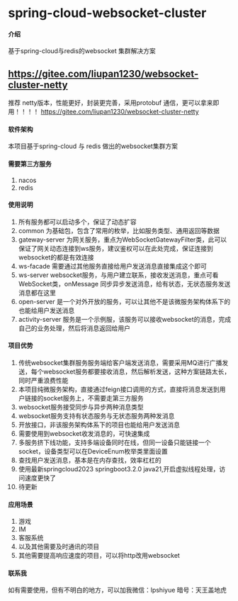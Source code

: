 # spring-cloud-websocket-cluster

#### 介绍

基于spring-cloud与redis的websocket 集群解决方案

## https://gitee.com/liupan1230/websocket-cluster-netty

推荐 netty版本，性能更好，封装更完善，采用protobuf 通信，更可以拿来即用！！！！
https://gitee.com/liupan1230/websocket-cluster-netty

#### 软件架构

本项目基于spring-cloud 与 redis 做出的websocket集群方案

#### 需要第三方服务

1. nacos
2. redis

#### 使用说明

1. 所有服务都可以启动多个，保证了动态扩容
3. common 为基础包，包含了常用的枚举，比如服务类型、通用返回等数据
4. gateway-server 为网关服务，重点为WebSocketGatewayFilter类，此可以保证了网关动态连接到ws服务，建议鉴权可以在此处完成，保证连接到websocket的都是有效连接
5. ws-facade 需要通过其他服务直接给用户发送消息直接集成这个即可
7. ws-server websocket服务，与用户建立联系，接收发送消息，重点可看WebSocket类，onMessage 同步异步发送消息，给有状态，无状态服务发送消息都在这里
8. open-server 是一个对外开放的服务，可以让其他不是该微服务架构体系下的也能给用户发送消息
9. activity-server 服务是一个示例服，该服务可以接收websocket的消息，完成自己的业务处理，然后将消息返回给用户

#### 项目优势

1. 传统websocket集群服务服务端给客户端发送消息，需要采用MQ进行广播发送，每个websocket服务都要接收消息，然后解析发送，这种方案链路太长，同时严重浪费性能
2. 本项目纯微服务架构，直接通过feign接口调用的方式，直接将消息发送到用户链接的socket服务上，不需要走第三方服务
3. websocket服务接受同步与异步两种消息类型
4. websocket服务支持有状态服务与无状态服务两种发消息
5. 开放接口，非该服务架构体系下的项目也能给用户发送消息
6. 需要使用到websocket收发消息的，可快速集成
7. 多服务挤下线功能，支持多端设备同时在线，但同一设备只能链接一个socket，设备类型可以在DeviceEnum枚举类里面设置
8. 查找用户发送消息，基本是在内存查找，效率杠杠的
9. 使用最新springcloud2023 springboot3.2.0 java21,开启虚拟线程处理，访问速度更快了
10. 待更新

#### 应用场景

1. 游戏
2. IM
3. 客服系统
4. 以及其他需要及时通讯的项目
5. 其他需要提高响应速度的项目，可以将http改用websocket

#### 联系我

如有需要使用，但有不明白的地方，可以加我微信：lpshiyue 暗号：天王盖地虎